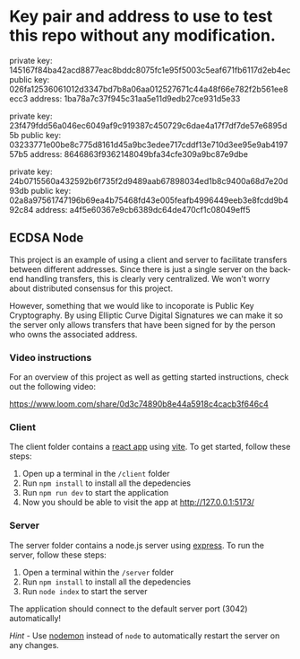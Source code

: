 # Key pair and address to use to test this repo without any modification.
private key: 145167f84ba42acd8877eac8bddc8075fc1e95f5003c5eaf671fb6117d2eb4ec
public key: 026fa12536061012d3347bd7b8a06aa012527671c44a48f66e782f2b561ee8ecc3 
address: 1ba78a7c37f945c31aa5e11d9edb27ce931d5e33

private key: 23f479fdd56a046ec6049af9c919387c450729c6dae4a17f7df7de57e6895d5b
public key: 03233771e00be8c775d8161d45a9bc3edee717cddf13e710d3ee95e9ab419757b5
address: 8646863f9362148049bfa34cfe309a9bc87e9dbe

private key: 24b0715560a432592b6f735f2d9489aab67898034ed1b8c9400a68d7e20d93db
public key: 02a8a97561747196b69ea4b75468fd43e005feafb4996449eeb3e8fcdd9b492c84
address: a4f5e60367e9cb6389dc64de470cf1c08049eff5

## ECDSA Node

This project is an example of using a client and server to facilitate transfers between different addresses. Since there is just a single server on the back-end handling transfers, this is clearly very centralized. We won't worry about distributed consensus for this project.

However, something that we would like to incoporate is Public Key Cryptography. By using Elliptic Curve Digital Signatures we can make it so the server only allows transfers that have been signed for by the person who owns the associated address.

### Video instructions
For an overview of this project as well as getting started instructions, check out the following video:

https://www.loom.com/share/0d3c74890b8e44a5918c4cacb3f646c4
 
### Client

The client folder contains a [react app](https://reactjs.org/) using [vite](https://vitejs.dev/). To get started, follow these steps:

1. Open up a terminal in the `/client` folder
2. Run `npm install` to install all the depedencies
3. Run `npm run dev` to start the application 
4. Now you should be able to visit the app at http://127.0.0.1:5173/

### Server

The server folder contains a node.js server using [express](https://expressjs.com/). To run the server, follow these steps:

1. Open a terminal within the `/server` folder 
2. Run `npm install` to install all the depedencies 
3. Run `node index` to start the server 

The application should connect to the default server port (3042) automatically! 

_Hint_ - Use [nodemon](https://www.npmjs.com/package/nodemon) instead of `node` to automatically restart the server on any changes.
